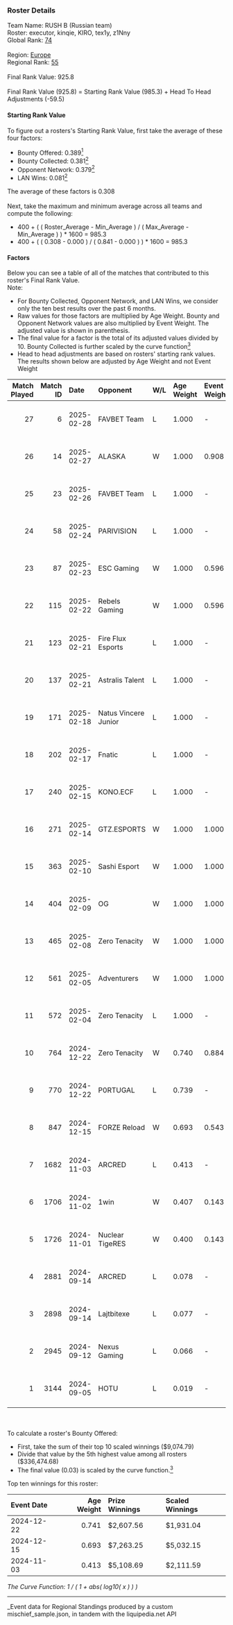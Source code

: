 ### Roster Details<br />
Team Name: RUSH B (Russian team)<br />
Roster: executor, kinqie, KIRO, tex1y, z1Nny<br />
Global Rank: [74](../../standings_global_2025_03_01.md)<br />
<br />
Region: [Europe]( ../../standings_europe_2025_03_01.md)<br />
Regional Rank: [55]( ../../standings_europe_2025_03_01.md)<br />
<br />
Final Rank Value:  925.8<br />
<br />
Final Rank Value (925.8) = Starting Rank Value (985.3) + Head To Head Adjustments (-59.5)<br />

#### Starting Rank Value<br />
To figure out a rosters's Starting Rank Value, first take the average of these four factors:<br />
- Bounty Offered: 0.389[<sup>1</sup>](#table2)
- Bounty Collected: 0.381[<sup>2</sup>](#table1)
- Opponent Network: 0.379[<sup>2</sup>](#table1)
- LAN Wins: 0.081[<sup>2</sup>](#table1)

The average of these factors is 0.308<br />
<br />
Next, take the maximum and minimum average across all teams and compute the following:<br />
- 400 + ( ( Roster_Average - Min_Average ) / ( Max_Average - Min_Average ) ) * 1600 = 985.3
- 400 + ( ( 0.308 - 0.000 ) / ( 0.841 - 0.000 ) ) * 1600 = 985.3


#### Factors<br />
Below you can see a table of all of the matches that contributed to this roster's Final Rank Value.<br />
Note:<br />

- For Bounty Collected, Opponent Network, and LAN Wins, we consider only the ten best results over the past 6 months.
- Raw values for those factors are multiplied by Age Weight. Bounty and Opponent Network values are also multiplied by Event Weight. The adjusted value is shown in parenthesis.
- The final value for a factor is the total of its adjusted values divided by 10. Bounty Collected is further scaled by the curve function[<sup>3</sup>](#curveFunction)
- Head to head adjustments are based on rosters' starting rank values. The results shown below are adjusted by Age Weight and not Event Weight
<span id="table1"></span><br />


| Match Played | Match ID | Date       | Opponent             | W/L | Age Weight | Event Weight | Bounty Collected | Opponent Network | LAN Wins  | H2H Adj. | Roster                                    |
| -: | -: | :- | :- | :- | :- | :- | :- | :- | :- | -: | :- |
|           27 |        6 | 2025-02-28 | FAVBET Team          | L   | 1.000      | -            | -                | -                | -         |   -15.85 | executor, kinqie, KIRO, tex1y, z1Nny      |
|           26 |       14 | 2025-02-27 | ALASKA               | W   | 1.000      | 0.908        | 0.030 (0.027)    | 0.626 (0.569)    | 0 (0.000) |    16.52 | executor, kinqie, KIRO, tex1y, z1Nny      |
|           25 |       23 | 2025-02-26 | FAVBET Team          | L   | 1.000      | -            | -                | -                | -         |   -15.87 | executor, kinqie, KIRO, tex1y, z1Nny      |
|           24 |       58 | 2025-02-24 | PARIVISION           | L   | 1.000      | -            | -                | -                | -         |   -11.80 | executor, kinqie, KIRO, tex1y, z1Nny      |
|           23 |       87 | 2025-02-23 | ESC Gaming           | W   | 1.000      | 0.596        | -                | 0.207 (0.123)    | 0 (0.000) |     4.32 | executor, kinqie, KIRO, tex1y, z1Nny      |
|           22 |      115 | 2025-02-22 | Rebels Gaming        | W   | 1.000      | 0.596        | 0.009 (0.005)    | 0.318 (0.190)    | 0 (0.000) |     9.18 | executor, kinqie, KIRO, tex1y, z1Nny      |
|           21 |      123 | 2025-02-21 | Fire Flux Esports    | L   | 1.000      | -            | -                | -                | -         |   -12.45 | executor, kinqie, KIRO, tex1y, z1Nny      |
|           20 |      137 | 2025-02-21 | Astralis Talent      | L   | 1.000      | -            | -                | -                | -         |   -25.47 | executor, kinqie, KIRO, tex1y, z1Nny      |
|           19 |      171 | 2025-02-18 | Natus Vincere Junior | L   | 1.000      | -            | -                | -                | -         |   -13.93 | executor, kinqie, KIRO, tex1y, z1Nny      |
|           18 |      202 | 2025-02-17 | Fnatic               | L   | 1.000      | -            | -                | -                | -         |    -7.93 | executor, kinqie, KIRO, tex1y, z1Nny      |
|           17 |      240 | 2025-02-15 | KONO.ECF             | L   | 1.000      | -            | -                | -                | -         |   -25.14 | executor, kinqie, KIRO, tex1y, z1Nny      |
|           16 |      271 | 2025-02-14 | GTZ.ESPORTS          | W   | 1.000      | 1.000        | 0.080 (0.080)    | 0.431 (0.431)    | 0 (0.000) |    19.23 | executor, kinqie, KIRO, tex1y, z1Nny      |
|           15 |      363 | 2025-02-10 | Sashi Esport         | W   | 1.000      | 1.000        | 0.013 (0.013)    | 0.582 (0.582)    | 0 (0.000) |    20.74 | executor, kinqie, KIRO, tex1y, z1Nny      |
|           14 |      404 | 2025-02-09 | OG                   | W   | 1.000      | 1.000        | 0.062 (0.062)    | 0.974 (0.974)    | 0 (0.000) |    19.50 | executor, kinqie, KIRO, tex1y, z1Nny      |
|           13 |      465 | 2025-02-08 | Zero Tenacity        | W   | 1.000      | 1.000        | 0.026 (0.026)    | 0.507 (0.507)    | 0 (0.000) |    11.64 | executor, kinqie, KIRO, tex1y, z1Nny      |
|           12 |      561 | 2025-02-05 | Adventurers          | W   | 1.000      | 1.000        | -                | 0.041 (0.041)    | 0 (0.000) |     2.80 | executor, kinqie, KIRO, tex1y, z1Nny      |
|           11 |      572 | 2025-02-04 | Zero Tenacity        | L   | 1.000      | -            | -                | -                | -         |   -19.19 | executor, kinqie, KIRO, tex1y, z1Nny      |
|           10 |      764 | 2024-12-22 | Zero Tenacity        | W   | 0.740      | 0.884        | 0.026 (0.017)    | 0.507 (0.332)    | 0 (0.000) |     9.89 | executor, kinqie, KIRO, tex1y, z1Nny      |
|            9 |      770 | 2024-12-22 | P0RTUGAL             | L   | 0.739      | -            | -                | -                | -         |   -16.99 | executor, kinqie, KIRO, tex1y, z1Nny      |
|            8 |      847 | 2024-12-15 | FORZE Reload         | W   | 0.693      | 0.543        | 0.016 (0.006)    | 0.116 (0.044)    | 1 (0.693) |     4.01 | executor, kinqie, KIRO, tex1y, z1Nny      |
|            7 |     1682 | 2024-11-03 | ARCRED               | L   | 0.413      | -            | -                | -                | -         |   -10.32 | executor, kinqie, KIRO, tex1y, z1Nny      |
|            6 |     1706 | 2024-11-02 | 1win                 | W   | 0.407      | 0.143        | 0.004 (0.000)    | -                | -         |     1.78 | executor, kinqie, KIRO, tex1y, z1Nny      |
|            5 |     1726 | 2024-11-01 | Nuclear TigeRES      | W   | 0.400      | 0.143        | 0.004 (0.000)    | -                | -         |     0.99 | executor, kinqie, KIRO, tex1y, z1Nny      |
|            4 |     2881 | 2024-09-14 | ARCRED               | L   | 0.078      | -            | -                | -                | -         |    -1.97 | executor, Gospadarov, kinqie, KIRO, tex1y |
|            3 |     2898 | 2024-09-14 | Lajtbitexe           | L   | 0.077      | -            | -                | -                | -         |    -2.14 | executor, Gospadarov, kinqie, KIRO, tex1y |
|            2 |     2945 | 2024-09-12 | Nexus Gaming         | L   | 0.066      | -            | -                | -                | -         |    -0.60 | executor, Gospadarov, kinqie, KIRO, tex1y |
|            1 |     3144 | 2024-09-05 | HOTU                 | L   | 0.019      | -            | -                | -                | -         |    -0.49 | executor, Gospadarov, kinqie, KIRO, tex1y |

<br />
<span id="table2"></span><br />
To calculate a roster's Bounty Offered:<br />

- First, take the sum of their top 10 scaled winnings ($9,074.79)
- Divide that value by the 5th highest value among all rosters ($336,474.68)
- The final value (0.03) is scaled by the curve function.[<sup>3</sup>](#curveFunction)

Top ten winnings for this roster:<br />

| Event Date | Age Weight | Prize Winnings | Scaled Winnings |
| :- | -: | :- | :- |
| 2024-12-22 |      0.741 | $2,607.56      | $1,931.04       |
| 2024-12-15 |      0.693 | $7,263.25      | $5,032.15       |
| 2024-11-03 |      0.413 | $5,108.69      | $2,111.59       |


<span id="curveFunction"></span>_The Curve Function: 1 / ( 1 + abs( log10( x ) ) )_<br />

---
_Event data for Regional Standings produced by a custom mischief_sample.json, in tandem with the liquipedia.net API<br />

